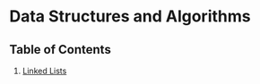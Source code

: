 # Data Structures and Algorithms

## Table of Contents

1. [Linked Lists](./linked_lists_with_TDD/README.md)